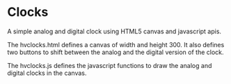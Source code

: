 Clocks
======

A simple analog and digital clock using HTML5 canvas and javascript apis.

The hvclocks.html defines a canvas of width and height 300. It also defines two buttons to shift between the analog and 
the digital version of the clock.

The hvclocks.js defines the javascript functions to draw the analog and digital clocks in the canvas.


